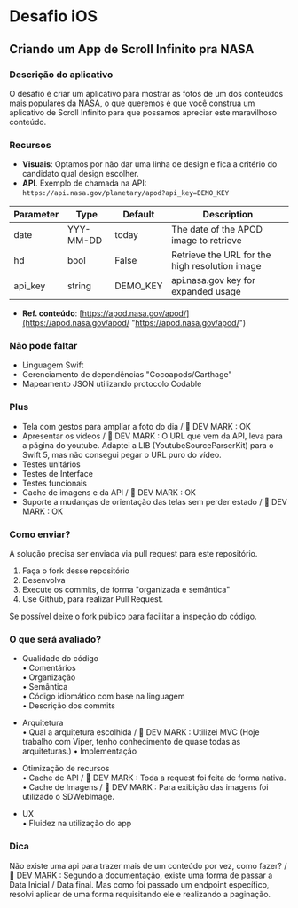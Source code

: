 # Desafio iOS

## Criando um App de Scroll Infinito pra NASA

### **Descrição do aplicativo**
O desafio é criar um aplicativo para mostrar as fotos de um dos conteúdos mais populares da NASA, o que queremos é que você construa um aplicativo de Scroll Infinito para que possamos apreciar este maravilhoso conteúdo.

### **Recursos**
-   **Visuais**: Optamos  por não dar uma linha de design e fica a critério do candidato qual design escolher.
-   **API**. Exemplo de chamada na API:  `https://api.nasa.gov/planetary/apod?api_key=DEMO_KEY`

|Parameter  |Type 		|Default 	| Description |
|-----------|-----------|-----------|-----------------------------------------------|
|date		|YYY-MM-DD	|today 		|The date of the APOD image to retrieve			|
|hd			|bool		|False      |Retrieve the URL for the high resolution image |
|api_key	|string		|DEMO_KEY	|api.nasa.gov key for expanded usage			|

-   **Ref. conteúdo**: [https://apod.nasa.gov/apod/](https://apod.nasa.gov/apod/ "https://apod.nasa.gov/apod/")

### **Não pode faltar**
-   Linguagem Swift
-   Gerenciamento de dependências "Cocoapods/Carthage"
-   Mapeamento JSON utilizando protocolo Codable


### **Plus**

-   Tela com gestos para ampliar a foto do dia / 🤖 DEV MARK : OK
-   Apresentar os vídeos / 🤖 DEV MARK : O URL que vem da API, leva para a página do youtube. Adaptei a LIB (YoutubeSourceParserKit) para o Swift 5, mas não consegui pegar o URL puro do vídeo.
-   Testes unitários
-   Testes de Interface
-   Testes funcionais
-   Cache de imagens e da API / 🤖 DEV MARK : OK
-   Suporte a mudanças de orientação das telas sem perder estado / 🤖 DEV MARK : OK


### **Como enviar?**

A solução precisa ser enviada via pull request para este repositório.

1.  Faça o fork desse repositório
2.  Desenvolva
3.  Execute os commits, de forma "organizada e semântica"
4.  Use Github, para realizar Pull Request.

Se possível deixe o fork público para facilitar a inspeção do código.


### **O que será avaliado?**

- Qualidade do código  
• Comentários  
• Organização  
• Semântica  
• Código idiomático com base na linguagem  
• Descrição dos commits  

- Arquitetura  
• Qual a arquitetura escolhida   / 🤖 DEV MARK : Utilizei MVC (Hoje trabalho com Viper, tenho conhecimento de quase todas as arquiteturas.)
• Implementação  

- Otimização de recursos  
• Cache de API / 🤖 DEV MARK : Toda a request foi feita de forma nativa.
• Cache de Imagens / 🤖 DEV MARK : Para exibição das imagens foi utilizado o SDWebImage.

- UX  
• Fluidez na utilização do app  


### **Dica**
Não existe uma api para trazer mais de um conteúdo por vez, como fazer? / 🤖 DEV MARK : Segundo a documentação, existe uma forma de passar a Data Inicial / Data final. Mas como foi passado um endpoint específico, resolvi aplicar de uma forma requisitando ele e realizando a paginação.
